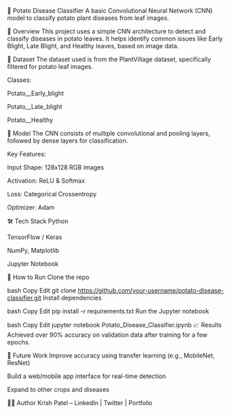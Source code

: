 🥔 Potato Disease Classifier
A basic Convolutional Neural Network (CNN) model to classify potato plant diseases from leaf images.

🚀 Overview
This project uses a simple CNN architecture to detect and classify diseases in potato leaves. It helps identify common issues like Early Blight, Late Blight, and Healthy leaves, based on image data.

📁 Dataset
The dataset used is from the PlantVillage dataset, specifically filtered for potato leaf images.

Classes:

Potato__Early_blight

Potato__Late_blight

Potato__Healthy

🧠 Model
The CNN consists of multiple convolutional and pooling layers, followed by dense layers for classification.

Key Features:

Input Shape: 128x128 RGB images

Activation: ReLU & Softmax

Loss: Categorical Crossentropy

Optimizer: Adam

🛠️ Tech Stack
Python

TensorFlow / Keras

NumPy, Matplotlib

Jupyter Notebook

🧪 How to Run
Clone the repo

bash
Copy
Edit
git clone https://github.com/your-username/potato-disease-classifier.git
Install dependencies

bash
Copy
Edit
pip install -r requirements.txt
Run the Jupyter notebook

bash
Copy
Edit
jupyter notebook Potato_Disease_Classifier.ipynb
📈 Results
Achieved over 90% accuracy on validation data after training for a few epochs.

📝 Future Work
Improve accuracy using transfer learning (e.g., MobileNet, ResNet)

Build a web/mobile app interface for real-time detection

Expand to other crops and diseases

🙋‍♂️ Author
Krish Patel – LinkedIn | Twitter | Portfolio
